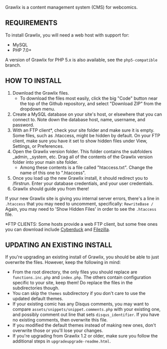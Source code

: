 Grawlix is a content management system (CMS) for webcomics.

REQUIREMENTS
---

To install Grawlix, you will need a web host with support for:
- MySQL
- PHP 7.0+

A version of Grawlix for PHP 5.x is also available, see the `php5-compatible` branch.

HOW TO INSTALL
---

1. Download the Grawlix files.
   * To download the files most easily, click the big "Code" button near the top of the Github repository, and select "Download ZIP" from the dropdown menu.
2. Create a MySQL database on your site's host, or elsewhere that you can connect to. Note down the database host, name, username, and password.
3. With an FTP client\*, check your site folder and make sure it is empty. Some files, such as .htaccess, might be hidden by default. On your FTP client, make sure you have it set to show hidden files under View, Settings, or Preferences.
4. Open the Grawlix version folder. This folder contains the subfolders \_admin, \_system, etc. Drag all of the contents of the Grawlix version folder into your main site folder.
   * Among these contents is a file called "htaccess.txt". Change the name of this one to ".htaccess".
6. Once you load up the new Grawlix install, it should redirect you to /firstrun. Enter your database credentials, and your user credentials.
7. Grawlix should guide you from there!

If your new Grawlix site is giving you internal server errors, there's a line in `.htaccess` that you may need to uncomment, specifically:
``RewriteBase /``
Again, you may need to 'Show Hidden Files' in order to see the `.htaccess` file.

\*FTP CLIENTS: Some hosts provide a web FTP client, but some free ones you can download include [Cyberduck](https://cyberduck.io/) and [Filezilla](https://filezilla-project.org/).

UPDATING AN EXISTING INSTALL
---

If you're upgrading an existing install of Grawlix, you should be able to just overwrite the files. However, keep the following in mind:
- From the root directory, the only files you should replace are `functions.inc.php` and `index.php`. The others contain configuration specific to your site, keep them! Do replace the files in the subdirectories though.
- You can skip the `themes` subdirectory if you don't care to use the updated default themes.
- If your existing comic has any Disqus comments, you may want to compare `assets/snippets/snippet.comments.php` with your existing one, and possibly comment out line that sets `disqus_identifier`. If you have no existing comments, then overwrite this file.
- If you modified the default themes instead of making new ones, don't overwrite those or you'll lose your changes.
- If you're upgrading from Grawlix 1.2 or older, make sure you follow the additional steps in `upgradeupgrade-readme.html`.

